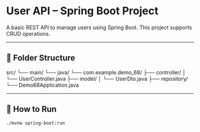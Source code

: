 # User API – Spring Boot Project

A basic REST API to manage users using Spring Boot. This project supports CRUD operations.

---

## 📁 Folder Structure

src/
└── main/
└── java/
└── com.example.demo_68/
├── controller/
│ └── UserController.java
├── model/
│ └── UserDto.java
├── repository/
└── Demo68Application.java

---

## 🚀 How to Run

```bash
./mvnw spring-boot:run